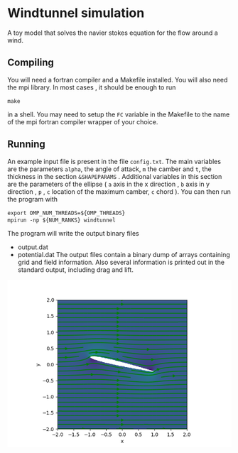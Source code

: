 # Windtunnel simulation
A toy model that solves the navier stokes equation for the flow around a wind.
## Compiling
You will need a fortran compiler and a Makefile installed. You will also need the mpi library. In most cases , it should be enough to run 
```
make
```
in a shell. You may need to setup the `FC` variable in the Makefile to the name of the mpi fortran compiler wrapper of your choice.

## Running 
An example input file is present in the file `config.txt`. 
The main variables are the parameters `alpha`, the angle of attack, `m` the camber and  `t`, the thickness in the section `&SHAPEPARAMS` .
Additional variables in this section are the parameters of the ellipse ( `a` axis in the  x direction , `b` axis in y direction , `p` , `c` location of the maximum camber, `c` chord ).
You can then run the program with
```
export OMP_NUM_THREADS=${OMP_THREADS}
mpirun -np ${NUM_RANKS} windtunnel
```

The program will write the output binary files
- output.dat
- potential.dat 
The output files contain a binary dump of arrays containing grid and field information.
Also several information is printed out in the standard output, including drag and lift.

![Velocity](visualize/velocity.png)